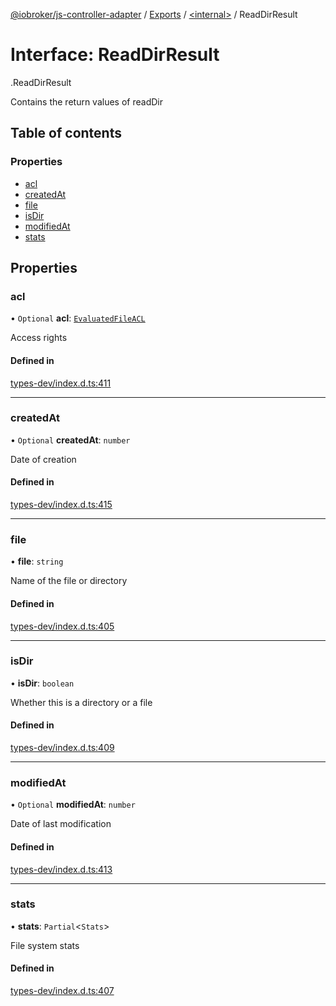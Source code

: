 [@iobroker/js-controller-adapter](../README.md) / [Exports](../modules.md) / [<internal\>](../modules/internal_.md) / ReadDirResult

# Interface: ReadDirResult

[<internal>](../modules/internal_.md).ReadDirResult

Contains the return values of readDir

## Table of contents

### Properties

- [acl](internal_.ReadDirResult.md#acl)
- [createdAt](internal_.ReadDirResult.md#createdat)
- [file](internal_.ReadDirResult.md#file)
- [isDir](internal_.ReadDirResult.md#isdir)
- [modifiedAt](internal_.ReadDirResult.md#modifiedat)
- [stats](internal_.ReadDirResult.md#stats)

## Properties

### acl

• `Optional` **acl**: [`EvaluatedFileACL`](internal_.EvaluatedFileACL.md)

Access rights

#### Defined in

[types-dev/index.d.ts:411](https://github.com/ioBroker/ioBroker.js-controller/blob/a9d11a29/packages/types-dev/index.d.ts#L411)

___

### createdAt

• `Optional` **createdAt**: `number`

Date of creation

#### Defined in

[types-dev/index.d.ts:415](https://github.com/ioBroker/ioBroker.js-controller/blob/a9d11a29/packages/types-dev/index.d.ts#L415)

___

### file

• **file**: `string`

Name of the file or directory

#### Defined in

[types-dev/index.d.ts:405](https://github.com/ioBroker/ioBroker.js-controller/blob/a9d11a29/packages/types-dev/index.d.ts#L405)

___

### isDir

• **isDir**: `boolean`

Whether this is a directory or a file

#### Defined in

[types-dev/index.d.ts:409](https://github.com/ioBroker/ioBroker.js-controller/blob/a9d11a29/packages/types-dev/index.d.ts#L409)

___

### modifiedAt

• `Optional` **modifiedAt**: `number`

Date of last modification

#### Defined in

[types-dev/index.d.ts:413](https://github.com/ioBroker/ioBroker.js-controller/blob/a9d11a29/packages/types-dev/index.d.ts#L413)

___

### stats

• **stats**: `Partial`<`Stats`\>

File system stats

#### Defined in

[types-dev/index.d.ts:407](https://github.com/ioBroker/ioBroker.js-controller/blob/a9d11a29/packages/types-dev/index.d.ts#L407)
